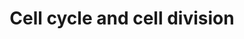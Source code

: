 ---
annotations:
- type: Pathway Ontology
  value: '"cell cycle pathway'
authors:
- Nsalomonis
- MaintBot
- BruceConklin
- MartijnVanIersel
- StephanieWiddison
- Christine Chichester
- Egonw
- Mkutmon
- Khanspers
- AdoBioInfo
- Eweitz
description: (From http://en.wikipedia.org/wiki/Cell_cycle) The cell cycle is the
  series of events that takes place in a cell leading to its division and duplication
  (replication). Regulation of the cell cycle involves processes crucial to the survival
  of a cell, including the detection and repair of genetic damage as well as the prevention
  of uncontrolled cell division. Two key classes of regulatory molecules, cyclins
  and cyclin-dependent kinases (CDKs), determine a cell's progress through the cell
  cycle.
last-edited: 2021-05-20
organisms:
- Saccharomyces cerevisiae
redirect_from:
- /index.php/Pathway:WP414
- /instance/WP414
schema-jsonld:
- '@context': https://schema.org/
  '@id': https://wikipathways.github.io/pathways/WP414.html
  '@type': Dataset
  creator:
    '@type': Organization
    name: WikiPathways
  description: (From http://en.wikipedia.org/wiki/Cell_cycle) The cell cycle is the
    series of events that takes place in a cell leading to its division and duplication
    (replication). Regulation of the cell cycle involves processes crucial to the
    survival of a cell, including the detection and repair of genetic damage as well
    as the prevention of uncontrolled cell division. Two key classes of regulatory
    molecules, cyclins and cyclin-dependent kinases (CDKs), determine a cell's progress
    through the cell cycle.
  keywords:
  - Smc4
  - ORC
  - MCM
  - Swe1
  - DNA biosynthesis
  - Smc2
  - Pds1
  - Cdc47
  - Pcl1
  - Apc8
  - Pho2
  - Cdc4
  - APC
  - Pho85
  - Orc5
  - Ssn6
  - Pho5
  - Chk1
  - Condensin
  - Cyclic AMP
  - Orc1
  - Sco1
  - Orc4
  - Tem1
  - Apc5
  - Met30
  - Hsl7
  - Dbf2
  - Rad1
  - Orc6
  - Esc5
  - Esp1
  - Bub1
  - 'Second messanger '
  - Mad3
  - Mcm6
  - Rad53
  - Mec3
  - Mad2
  - pathway
  - Orc2
  - Skp1
  - Cdc15
  - Cln1
  - Apc4
  - Tup1
  - Cdc46
  - Cdc5
  - Loc7
  - Swi5
  - Scc2
  - Rad24
  - Cdc27
  - Cdc54
  - Cdc45
  - Cks1
  - Mps1
  - Phosphate
  - Bub2
  - Cdc26
  - Cdc20
  - Ycg1
  - Dcd1
  - Hus1
  - Dam1
  - Cdc16
  - Pho4
  - Cdh1
  - Mcm2
  - Lte1
  - Uba1
  - Cln3
  - Apc11
  - Cdc53
  - Cdc34
  - Mbp1
  - Byr4
  - Brn1
  - Mih1
  - Rad25
  - Mec1
  - Clb3
  - Grr1
  - signaling pathway
  - Bub3
  - Swi6
  - Fus3
  - Dbf4
  - Mik1
  - Apc1
  - Clb1
  - Gin4
  - Swi4
  - Cak1
  - Pho81
  - Apc2
  - Pho80
  - Cdc7
  - Clb5
  - Crt1
  - Rad26
  - Cdc6
  - Rad9
  - Cdc23
  - Mcm3
  - Doc1
  - Hsl1
  - Cdc28
  - Mad1
  - Apc9
  - Far1
  - Sic1
  - Mob1
  - Orc3
  - Dbf20
  - Cdc14
  - MAPK signaling
  - Rad17
  license: CC0
  name: Cell cycle and cell division
seo: CreativeWork
title: Cell cycle and cell division
wpid: WP414
---